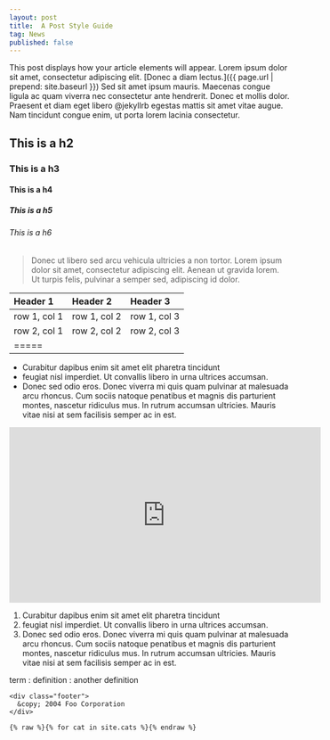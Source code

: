 ```yaml
---
layout: post
title:  A Post Style Guide
tag: News
published: false
---
```

This post displays how your article elements will appear. Lorem ipsum dolor sit amet, consectetur adipiscing elit. [Donec a diam lectus.]({{ page.url | prepend: site.baseurl }}) Sed sit amet ipsum mauris. Maecenas congue ligula ac quam viverra nec consectetur ante hendrerit. Donec et mollis dolor. Praesent et diam eget libero @jekyllrb egestas mattis sit amet vitae augue. Nam tincidunt congue enim, ut porta lorem lacinia consectetur.

## This is a h2

### This is a h3

#### This is a h4

##### This is a h5

###### This is a h6

> Donec ut libero sed arcu vehicula ultricies a non tortor. Lorem ipsum dolor sit amet, consectetur adipiscing elit. Aenean ut gravida lorem. Ut turpis felis, pulvinar a semper sed, adipiscing id dolor.

| Header 1 | Header 2 | Header 3 |
|:---------|:---------|:---------|
| row 1, col 1   | row 1, col 2 | row 1, col 3 |
| row 2, col 1   | row 2, col 2 | row 2, col 3 |
|=====

- Curabitur dapibus enim sit amet elit pharetra tincidunt
- feugiat nisl imperdiet. Ut convallis libero in urna ultrices accumsan.
- Donec sed odio eros. Donec viverra mi quis quam pulvinar at malesuada arcu rhoncus. Cum sociis natoque penatibus et magnis dis parturient montes, nascetur ridiculus mus. In rutrum accumsan ultricies. Mauris vitae nisi at sem facilisis semper ac in est.

<iframe width="560" height="315" src="https://www.youtube.com/embed/I5AFdII-te8" frameborder="0" allowfullscreen></iframe>

1. Curabitur dapibus enim sit amet elit pharetra tincidunt
2. feugiat nisl imperdiet. Ut convallis libero in urna ultrices accumsan.
3. Donec sed odio eros. Donec viverra mi quis quam pulvinar at malesuada arcu rhoncus. Cum sociis natoque penatibus et magnis dis parturient montes, nascetur ridiculus mus. In rutrum accumsan ultricies. Mauris vitae nisi at sem facilisis semper ac in est.

term
: definition
: another definition

~~~
<div class="footer">
  &copy; 2004 Foo Corporation
</div>
~~~

`{% raw %}{% for cat in site.cats %}{% endraw %}`
